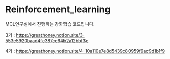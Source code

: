# Reinforcement_learning
MCL연구실에서 진행하는 강화학습 코드입니다.

3기 :  https://greathoney.notion.site/3-553e5920baad4fc387ce64b2a12bbf3e

4기 :  https://greathoney.notion.site/4-10a110e7e8d5439c80959f9ac9d1b1f9
